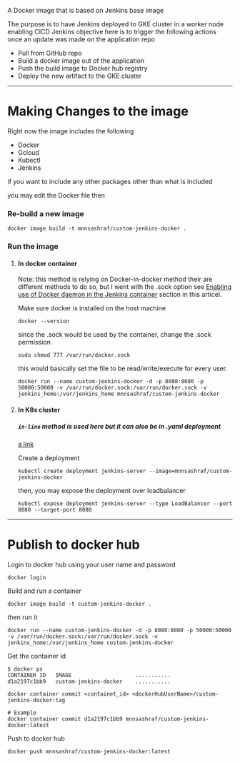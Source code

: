 
A Docker image that is based on Jenkins base image 

The purpose is to have Jenkins deployed to GKE cluster in a worker node enabling CICD
Jenkins objective here is to trigger the following actions once an update was made on the application repo

- Pull from GitHub repo
- Build a docker image out of the application
- Push the build image to Docker hub registry
- Deploy the new artifact to the GKE cluster

- - - - 
# Making Changes to the image #

Right now the image includes the following
- Docker
- Gcloud
- Kubectl
- Jenkins

if you want to include any other packages other than what is included

you may edit the Docker file then 
### Re-build a new image
```cli
docker image build -t mnnsashraf/custom-jenkins-docker .
```


### Run the image

1. #### In docker container

    Note: this method is relying on Docker-in-docker method 
    their are different methods to do so, but I went with the .sock option
    see [Enabling use of Docker daemon in the Jenkins container](https://hackmamba.io/blog/2022/04/running-docker-in-a-jenkins-container/) section in this articel.

    Make sure docker is installed on the host machine
    ```cli 
    docker --version
    ```
    since the .sock would be used by the container, change the .sock permission

    ```cli
    sudo chmod 777 /var/run/docker.sock
    ```
    this would basically set the file to be read/write/execute for every user.  

    ```cli
    docker run --name custom-jenkins-docker -d -p 8080:8080 -p 50000:50000 -v /var/run/docker.sock:/var/run/docker.sock -v jenkins_home:/var/jenkins_home mnnsashraf/custom-jenkins-docker
    ```
    
2. #### In K8s cluster 

    ##### `in-line` method is used here but it can also be in .yaml deployment
    [a link](Deplyoment)

    Create a deployment 
    ```cli
    kubectl create deployment jenkins-server --image=mnnsashraf/custom-jenkins-docker
    ```

    then, you may expose the deployment over loadbalancer

    ```cli
    kubectl expose deployment jenkins-server --type LoadBalancer --port 8080 --target-port 8080
    ```
- - - - 
# Publish to docker hub #

Login to docker hub using your user name and password
```cli
docker login
```
Build and run a container
```cli
docker image build -t custom-jenkins-docker .
```
then run it
```cli
docker run --name custom-jenkins-docker -d -p 8080:8080 -p 50000:50000 -v /var/run/docker.sock:/var/run/docker.sock -v jenkins_home:/var/jenkins_home custom-jenkins-docker

```

Get the container id
```cli
$ docker ps 
CONTAINER ID   IMAGE                    ...........
d1a2197c1bb9   custom-jenkins-docker    ...........
```

```cli
docker container commit <containet_id> <dockerHubUserName>/custom-jenkins-docker:tag
```

```cli
# Example
docker container commit d1a2197c1bb9 mnnsashraf/custom-jenkins-docker:latest
```
Push to docker hub

```cli
docker push mnnsashraf/custom-jenkins-docker:latest
```

    
